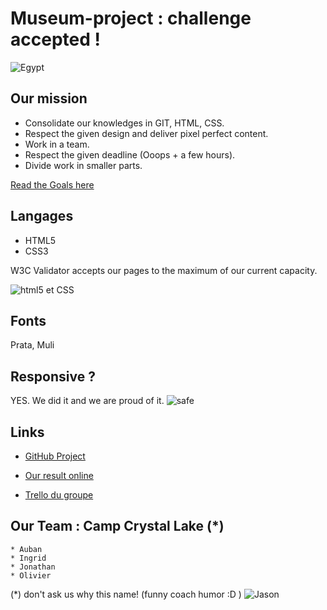 # Museum-project : challenge accepted !


![Egypt](https://github.com/becodeorg/LIE-Hamilton-4.25/blob/master/01-main-course/01-the-field/04-html-css/03-client-project/resources/dark-logo.png?raw=true)


## Our mission

  *  Consolidate our knowledges in GIT, HTML, CSS.
  *  Respect the given design and deliver pixel perfect content.
  *  Work in a team.
  *  Respect the given deadline (Ooops + a few hours).
  *  Divide work in smaller parts.

[Read the Goals here](https://github.com/becodeorg/LIE-Hamilton-4.25/tree/master/01-main-course/01-the-field/04-html-css/03-client-project)



## Langages

+ HTML5
+ CSS3

W3C Validator accepts our pages to the maximum of our current capacity.

![html5 et CSS](https://i2.wp.com/www.macbed.com/wp-content/uploads/2020/05/486712.png?w=256&ssl=1)



## Fonts

Prata, Muli



## Responsive ?

YES. We did it and we are proud of it.
![safe](https://imgflip.com/i/4j9t1l)



## Links 

 * [GitHub Project](https://github.com/becodeorg/LIE-Hamilton-4.25/tree/master/01-main-course/01-the-field/04-html-css/03-client-project)

 * [Our result online](https://aubanyx.github.io/museum-project)

 * [Trello du groupe](https://trello.com/b/oThpdeGz/museem-project) 



## Our Team : Camp Crystal Lake (*)
    * Auban
    * Ingrid
    * Jonathan
    * Olivier

(*) don't ask us why this name! (funny coach humor :D )
![Jason](https://www.jjsphere.com/wp-content/uploads/2019/09/jjsphere_culture-cinema_selection-top-5-film-epouvante-horreur_vendredi-13.jpg)

